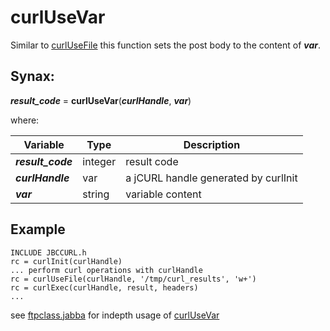 # curlUseVar

Similar to [curlUseFile](../curlUseFile/#heading) this function sets the post body to the content of ***var***.

## Synax:

***result_code*** = **curlUseVar**(***curlHandle***, ***var***)

where:

| Variable | Type | Description |
|--|--|--|
***result_code*** | integer | result code
***curlHandle*** | var | a jCURL handle generated by curlInit
***var*** | string | variable content

## Example
```
INCLUDE JBCCURL.h
rc = curlInit(curlHandle)
... perform curl operations with curlHandle
rc = curlUseFile(curlHandle, '/tmp/curl_results', 'w+')
rc = curlExec(curlHandle, result, headers)
...
```

see [ftpclass.jabba](../#ftpclass-jabba) for indepth usage of [curlUseVar](./#heading)